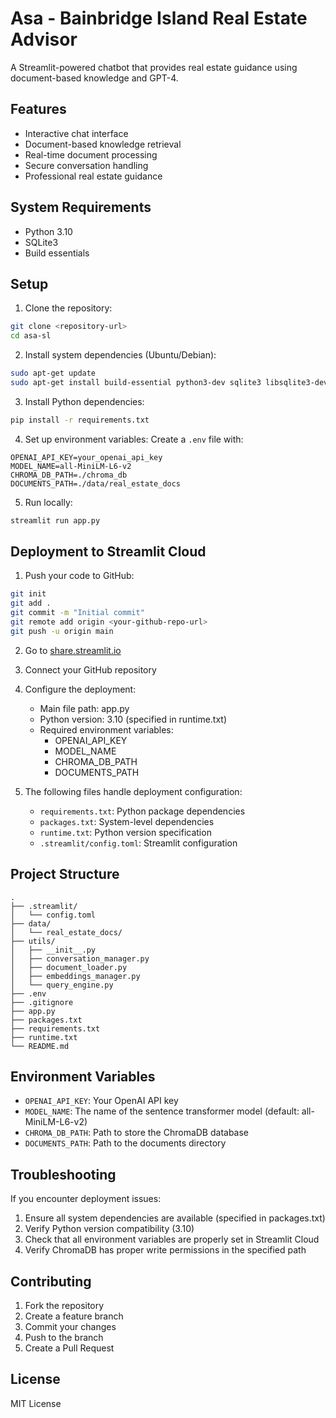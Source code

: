 # Asa - Bainbridge Island Real Estate Advisor

A Streamlit-powered chatbot that provides real estate guidance using document-based knowledge and GPT-4.

## Features

- Interactive chat interface
- Document-based knowledge retrieval
- Real-time document processing
- Secure conversation handling
- Professional real estate guidance

## System Requirements

- Python 3.10
- SQLite3
- Build essentials

## Setup

1. Clone the repository:
```bash
git clone <repository-url>
cd asa-sl
```

2. Install system dependencies (Ubuntu/Debian):
```bash
sudo apt-get update
sudo apt-get install build-essential python3-dev sqlite3 libsqlite3-dev python3-pip
```

3. Install Python dependencies:
```bash
pip install -r requirements.txt
```

4. Set up environment variables:
Create a `.env` file with:
```
OPENAI_API_KEY=your_openai_api_key
MODEL_NAME=all-MiniLM-L6-v2
CHROMA_DB_PATH=./chroma_db
DOCUMENTS_PATH=./data/real_estate_docs
```

5. Run locally:
```bash
streamlit run app.py
```

## Deployment to Streamlit Cloud

1. Push your code to GitHub:
```bash
git init
git add .
git commit -m "Initial commit"
git remote add origin <your-github-repo-url>
git push -u origin main
```

2. Go to [share.streamlit.io](https://share.streamlit.io)

3. Connect your GitHub repository

4. Configure the deployment:
   - Main file path: app.py
   - Python version: 3.10 (specified in runtime.txt)
   - Required environment variables:
     - OPENAI_API_KEY
     - MODEL_NAME
     - CHROMA_DB_PATH
     - DOCUMENTS_PATH

5. The following files handle deployment configuration:
   - `requirements.txt`: Python package dependencies
   - `packages.txt`: System-level dependencies
   - `runtime.txt`: Python version specification
   - `.streamlit/config.toml`: Streamlit configuration

## Project Structure

```
.
├── .streamlit/
│   └── config.toml
├── data/
│   └── real_estate_docs/
├── utils/
│   ├── __init__.py
│   ├── conversation_manager.py
│   ├── document_loader.py
│   ├── embeddings_manager.py
│   └── query_engine.py
├── .env
├── .gitignore
├── app.py
├── packages.txt
├── requirements.txt
├── runtime.txt
└── README.md
```

## Environment Variables

- `OPENAI_API_KEY`: Your OpenAI API key
- `MODEL_NAME`: The name of the sentence transformer model (default: all-MiniLM-L6-v2)
- `CHROMA_DB_PATH`: Path to store the ChromaDB database
- `DOCUMENTS_PATH`: Path to the documents directory

## Troubleshooting

If you encounter deployment issues:
1. Ensure all system dependencies are available (specified in packages.txt)
2. Verify Python version compatibility (3.10)
3. Check that all environment variables are properly set in Streamlit Cloud
4. Verify ChromaDB has proper write permissions in the specified path

## Contributing

1. Fork the repository
2. Create a feature branch
3. Commit your changes
4. Push to the branch
5. Create a Pull Request

## License

MIT License
